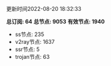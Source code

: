 更新时间2022-08-20 18:32:33

**总订阅: 64**
**总节点: 9053**
**有效节点: 1940**
- ss节点: 235
- v2ray节点: 1637
- ssr节点: 5
- trojan节点: 63

